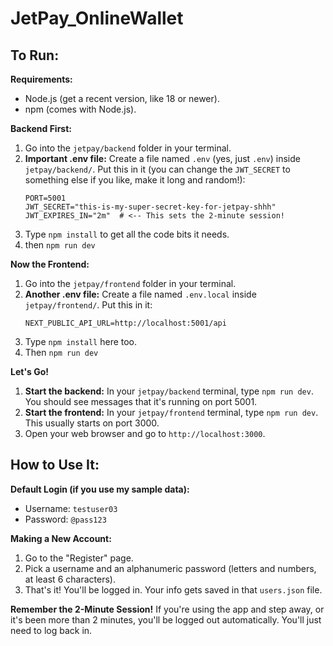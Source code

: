 # JetPay_OnlineWallet

## To Run:

**Requirements:**
*   Node.js (get a recent version, like 18 or newer).
*   npm (comes with Node.js).

**Backend First:**
1.  Go into the `jetpay/backend` folder in your terminal.
2.  **Important .env file:** Create a file named `.env` (yes, just `.env`) inside `jetpay/backend/`. Put this in it (you can change the `JWT_SECRET` to something else if you like, make it long and random!):
    ```env
    PORT=5001
    JWT_SECRET="this-is-my-super-secret-key-for-jetpay-shhh"
    JWT_EXPIRES_IN="2m"  # <-- This sets the 2-minute session!
    ```
3.  Type `npm install` to get all the code bits it needs.
4.  then `npm run dev`

**Now the Frontend:**
1.  Go into the `jetpay/frontend` folder in your terminal.
2.  **Another .env file:** Create a file named `.env.local` inside `jetpay/frontend/`. Put this in it:
    ```env
    NEXT_PUBLIC_API_URL=http://localhost:5001/api
    ```
3.  Type `npm install` here too.
4.  Then `npm run dev`

**Let's Go!**
1.  **Start the backend:** In your `jetpay/backend` terminal, type `npm run dev`. You should see messages that it's running on port 5001.
2.  **Start the frontend:** In your `jetpay/frontend` terminal, type `npm run dev`. This usually starts on port 3000.
3.  Open your web browser and go to `http://localhost:3000`.

## How to Use It:

**Default Login (if you use my sample data):**
*   Username: `testuser03`
*   Password: `@pass123`

**Making a New Account:**
1.  Go to the "Register" page.
2.  Pick a username and an alphanumeric password (letters and numbers, at least 6 characters).
3.  That's it! You'll be logged in. Your info gets saved in that `users.json` file.

**Remember the 2-Minute Session!**
If you're using the app and step away, or it's been more than 2 minutes, you'll be logged out automatically. You'll just need to log back in.


